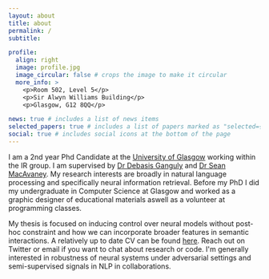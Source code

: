 ```yaml
---
layout: about
title: about
permalink: /
subtitle: 

profile:
  align: right
  image: profile.jpg
  image_circular: false # crops the image to make it circular
  more_info: >
    <p>Room 502, Level 5</p>
    <p>Sir Alwyn Williams Building</p>
    <p>Glasgow, G12 8QQ</p>

news: true # includes a list of news items
selected_papers: true # includes a list of papers marked as "selected={true}"
social: true # includes social icons at the bottom of the page
---
```


I am a 2nd year Phd Candidate at the [University of Glasgow](https://www.gla.ac.uk/) working within the IR group. I am supervised by [Dr Debasis Ganguly](https://gdebasis.github.io/) and [Dr Sean MacAvaney](https://macavaney.us/). My research interests are broadly in natural language processing and specifically neural information retrieval. Before my PhD I did my undergraduate in Computer Science at Glasgow and worked as a graphic designer of educational materials aswell as a volunteer at programming classes.

My thesis is focused on inducing control over neural models without post-hoc constraint and how we can incorporate broader features in semantic interactions. A relatively up to date CV can be found [here](https://parry-parry.github.io/assets/pdf/cv.pdf). Reach out on Twitter or email if you want to chat about research or code. I'm generally interested in robustness of neural systems under adversarial settings and semi-supervised signals in NLP in collaborations.
